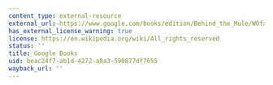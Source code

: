```yaml
---
content_type: external-resource
external_url: https://www.google.com/books/edition/Behind_the_Mule/WOfaDwAAQBAJ?hl=en&gbpv=1
has_external_license_warning: true
license: https://en.wikipedia.org/wiki/All_rights_reserved
status: ''
title: Google Books
uid: beac24f7-ab1d-4272-a8a3-590877df7655
wayback_url: ''
---
```

